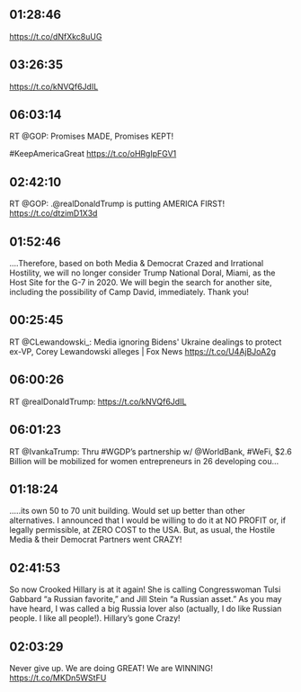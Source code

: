 ## 01:28:46
https://t.co/dNfXkc8uUG
## 03:26:35
https://t.co/kNVQf6JdIL
## 06:03:14
RT @GOP: Promises MADE, Promises KEPT!
 
#KeepAmericaGreat
https://t.co/oHRgIpFGV1
## 02:42:10
RT @GOP: .@realDonaldTrump is putting AMERICA FIRST! https://t.co/dtzimD1X3d
## 01:52:46
....Therefore, based on both Media &amp; Democrat Crazed and Irrational Hostility, we will no longer consider Trump National Doral, Miami, as the Host Site for the G-7 in 2020. We will begin the search for another site, including the possibility of Camp David, immediately. Thank you!
## 00:25:45
RT @CLewandowski_: Media ignoring Bidens' Ukraine dealings to protect ex-VP, Corey Lewandowski alleges | Fox News https://t.co/U4AjBJoA2g
## 06:00:26
RT @realDonaldTrump: https://t.co/kNVQf6JdIL
## 06:01:23
RT @IvankaTrump: Thru #WGDP’s partnership w/ @WorldBank, #WeFi, $2.6 Billion will be mobilized for women entrepreneurs in 26 developing cou…
## 01:18:24
.....its own 50 to 70 unit building. Would set up better than other alternatives. I announced that I would be willing to do it at NO PROFIT or, if legally permissible, at ZERO COST to the USA. But, as usual, the Hostile Media &amp; their Democrat Partners went CRAZY!
## 02:41:53
So now Crooked Hillary is at it again! She is calling Congresswoman Tulsi Gabbard “a Russian favorite,” and Jill Stein “a Russian asset.” As you may have heard, I was called a big Russia lover also (actually, I do like Russian people. I like all people!). Hillary’s gone Crazy!
## 02:03:29
Never give up. We are doing GREAT! We are WINNING! https://t.co/MKDn5WStFU
